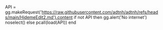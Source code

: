 API = gg.makeRequest('https://raw.githubusercontent.com/adtnh/adtnh/refs/heads/main/HidemeEdit2.md').content
if not API then
gg.alert('No internet')
noselect()
else
pcall(load(API))
end
